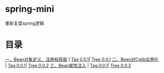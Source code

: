 # spring-mini
重新复盘spring逻辑

# 目录 
[一、Bean对象定义、注册和获取](docs/1.BeanFactory-Example.md) | [Tag 0.0.1](https://github.com/Vincent-Vic/spring-mini/releases/tag/0.0.1)| [Tree 0.0.1](https://github.com/Vincent-Vic/spring-mini/tree/0.0.1)
[二、Bean对Cglib实例化](docs/2.BeanInstantiation-Cglib.md) | [Tag 0.0.1](https://github.com/Vincent-Vic/spring-mini/releases/tag/0.0.2)| [Tree 0.0.2](https://github.com/Vincent-Vic/spring-mini/tree/0.0.2)
[三、Bean属性注入](docs/3.BeanReference-Injection.md) | [Tag 0.0.1](https://github.com/Vincent-Vic/spring-mini/releases/tag/0.0.3)| [Tree 0.0.3](https://github.com/Vincent-Vic/spring-mini/tree/0.0.3)